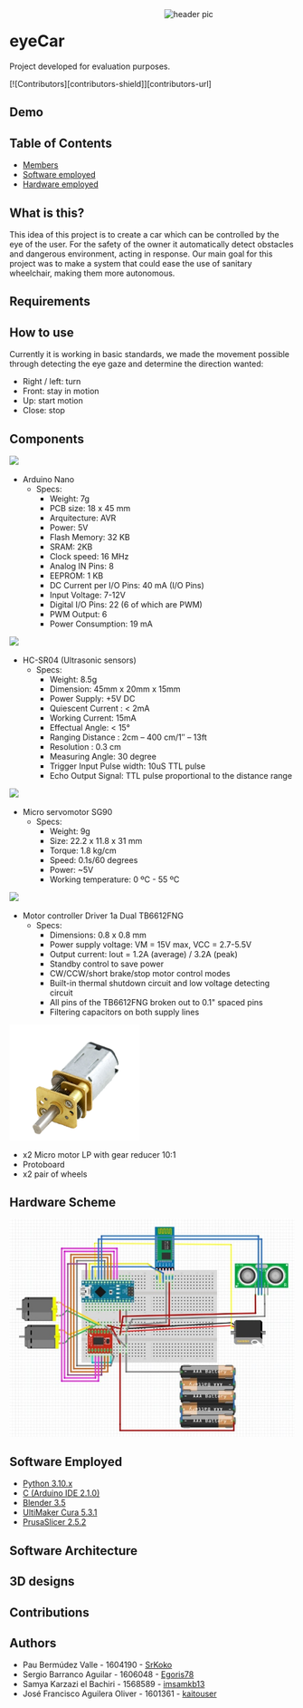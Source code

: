 <img src="https://ceet.org.es/wp-content/uploads/2017/03/Logo-UAB.jpg" align="right" width="230" alt="header pic"/>

# eyeCar
Project developed for evaluation purposes. 

[![Contributors][contributors-shield]][contributors-url]

## Demo

## Table of Contents
- [Members](#members)
- [Software employed](#software-employed)
- [Hardware employed](#hardware-employed)

## What is this?
This idea of this project is to create a car which can be controlled by the eye of the user. For the safety of the owner it automatically detect obstacles and dangerous environment, acting in response.
Our main goal for this project was to make a system that could ease the use of sanitary wheelchair, making them more autonomous.

## Requirements


## How to use
Currently it is working in basic standards, we made the movement possible through detecting the eye gaze and determine the direction wanted: 
- Right / left: turn
- Front: stay in motion
- Up: start motion
- Close: stop

## Components
<img src="https://cdn-reichelt.de/bilder/web/xxl_ws/B300/ARDUINO_NANO_02.png" width="230"> </br>

- Arduino Nano
    - Specs:
        - Weight: 7g
        - PCB size: 18 x 45 mm
        - Arquitecture: AVR
        - Power: 5V
        - Flash Memory: 32 KB
        - SRAM: 2KB
        - Clock speed: 16 MHz
        - Analog IN Pins: 8
        - EEPROM: 1 KB
        - DC Current per I/O Pins: 40 mA (I/O Pins)
        - Input Voltage: 7-12V
        - Digital I/O Pins: 22 (6 of which are PWM)
        - PWM Output: 6
        - Power Consumption: 19 mA

<img src="https://cdn-reichelt.de/bilder/web/xxl_ws/A300/SEN-US01-02.png" width="230"> </br>
- HC-SR04 (Ultrasonic sensors)
    - Specs:
        - Weight: 8.5g
        - Dimension: 45mm x 20mm x 15mm
        - Power Supply: +5V DC
        - Quiescent Current : < 2mA
        - Working Current: 15mA
        - Effectual Angle: < 15°
        - Ranging Distance : 2cm – 400 cm/1″ – 13ft
        - Resolution : 0.3 cm
        - Measuring Angle: 30 degree
        - Trigger Input Pulse width: 10uS TTL pulse
        - Echo Output Signal: TTL pulse proportional to the distance range

<img src="https://cdn.bodanius.com/media/1/2ed102979_towerpro-sg90-9g-micro-servo-motor_900x600.png" width="230">

- Micro servomotor SG90
    - Specs:
        - Weight: 9g
        - Size: 22.2 x 11.8 x 31 mm
        - Torque: 1.8 kg/cm
        - Speed: 0.1s/60 degrees
        - Power: ~5V
        - Working temperature: 0 ºC - 55 ºC

<img src="https://www.electronics123.com/web/image/product.product/5186/image_1024/%5BROB-09457%5D%20Motor%20Driver%201A%20Dual%20TB6612FNG?unique=97c537c" width="230"> 

- Motor controller Driver 1a Dual TB6612FNG
    - Specs:
        - Dimensions: 0.8 x 0.8 mm
        - Power supply voltage: VM = 15V max, VCC = 2.7-5.5V
        - Output current: Iout = 1.2A (average) / 3.2A (peak)
        - Standby control to save power
        - CW/CCW/short brake/stop motor control modes
        - Built-in thermal shutdown circuit and low voltage detecting circuit
        - All pins of the TB6612FNG broken out to 0.1" spaced pins
        - Filtering capacitors on both supply lines

<img src="imgs/284.png" width="230"> 

- x2 Micro motor LP with gear reducer 10:1
- Protoboard
- x2 pair of wheels

## Hardware Scheme
![Model](imgs/HWstructure.png)

## Software Employed
* [Python 3.10.x](https://www.python.org/)
* [C (Arduino IDE 2.1.0)](https://docs.arduino.cc/)
* [Blender 3.5](https://www.blender.org/)
* [UltiMaker Cura 5.3.1](https://ultimaker.com/software/ultimaker-cura/)
* [PrusaSlicer 2.5.2](https://www.prusa3d.com/es/pagina/prusaslicer_424/)

## Software Architecture


## 3D designs


## Contributions


## Authors
* Pau Bermúdez Valle - 1604190 - <a href="https://github.com/SrKoko">SrKoko</a> </br>
* Sergio Barranco Aguilar - 1606048 - <a href="https://github.com/Egoris78">Egoris78</a> </br>
* Samya Karzazi el Bachiri - 1568589 - <a href="https://github.com/imsamkb13">imsamkb13</a> </br>
* José Francisco Aguilera Oliver - 1601361 - <a href="https://github.com/kaitouser">kaitouser</a> </br>




